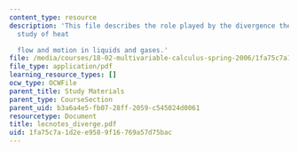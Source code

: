 ```yaml
---
content_type: resource
description: 'This file describes the role played by the divergence theorem in the
  study of heat

  flow and motion in liquids and gases.'
file: /media/courses/18-02-multivariable-calculus-spring-2006/1fa75c7a1d2ee9589f16769a57d75bac_lecnotes_diverge.pdf
file_type: application/pdf
learning_resource_types: []
ocw_type: OCWFile
parent_title: Study Materials
parent_type: CourseSection
parent_uid: b3a6a4e5-fb07-28ff-2059-c545024d0061
resourcetype: Document
title: lecnotes_diverge.pdf
uid: 1fa75c7a-1d2e-e958-9f16-769a57d75bac
---
```

